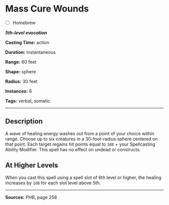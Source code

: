 # Mass Cure Wounds

- [ ] Homebrew

***5th-level evocation***

**Casting Time:** action

**Duration:** instantaneous

**Range:** 60 feet

**Shape:** sphere

**Radius:** 30 feet

**Instances:** 6

**Tags:** verbal, somatic

---

## Description
A wave of healing energy washes out from a point of your choice within range.
Choose up to six creatures in a 30-foot-radius sphere centered on that point.
Each target regains hit points equal to `3d8` + your Spellcasting Ability Modifier.
This spell has no effect on undead or constructs.

## At Higher Levels
When you cast this spell using a spell slot of 6th level or higher, the healing increases by `1d8` for each slot level above 5th.

---

**Sources:** PHB, page 258
